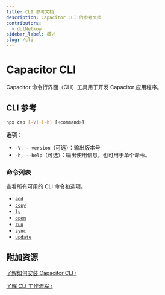 ```yaml
---
title: CLI 参考文档
description: Capacitor CLI 的参考文档
contributors:
  - dotNetkow
sidebar_label: 概述
slug: /cli
---
```


# Capacitor CLI

Capacitor 命令行界面（CLI）工具用于开发 Capacitor 应用程序。

## CLI 参考

```bash
npx cap [-V] [-h] [<command>]
```

<strong>选项：</strong>

- `-V, --version`（可选）：输出版本号
- `-h, --help`（可选）：输出使用信息。也可用于单个命令。

### 命令列表

查看所有可用的 CLI 命令和选项。

- [`add`](/cli/commands/add.md)
- [`copy`](/cli/commands/copy.md)
- [`ls`](/cli/commands/ls.md)
- [`open`](/cli/commands/open.md)
- [`run`](/cli/commands/run.md)
- [`sync`](/cli/commands/sync.md)
- [`update`](/cli/commands/update.md)

## 附加资源

[了解如何安装 Capacitor CLI &#8250;](/main/getting-started/installation.md)

[了解 CLI 工作流程 &#8250;](/main/basics/workflow.md)